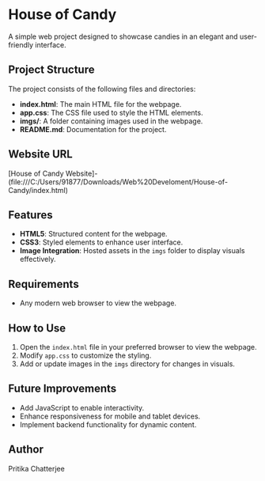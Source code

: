 # House of Candy

A simple web project designed to showcase candies in an elegant and user-friendly interface.

## Project Structure

The project consists of the following files and directories:
- **index.html**: The main HTML file for the webpage.
- **app.css**: The CSS file used to style the HTML elements.
- **imgs/**: A folder containing images used in the webpage.
- **README.md**: Documentation for the project.

## Website URL
[House of Candy Website]-(file:///C:/Users/91877/Downloads/Web%20Develoment/House-of-Candy/index.html)

## Features
- **HTML5**: Structured content for the webpage.
- **CSS3**: Styled elements to enhance user interface.
- **Image Integration**: Hosted assets in the `imgs` folder to display visuals effectively.

## Requirements
- Any modern web browser to view the webpage.

## How to Use
1. Open the `index.html` file in your preferred browser to view the webpage.
2. Modify `app.css` to customize the styling.
3. Add or update images in the `imgs` directory for changes in visuals.

## Future Improvements
- Add JavaScript to enable interactivity.
- Enhance responsiveness for mobile and tablet devices.
- Implement backend functionality for dynamic content.

## Author
Pritika Chatterjee
